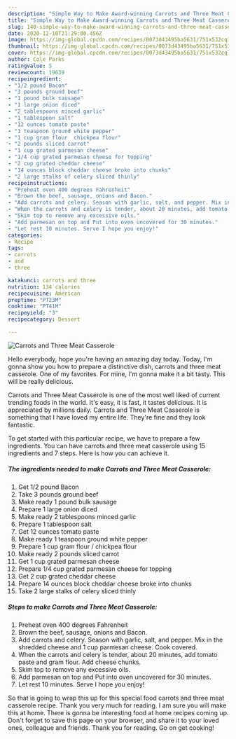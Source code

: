 ```yaml
---
description: "Simple Way to Make Award-winning Carrots and Three Meat Casserole"
title: "Simple Way to Make Award-winning Carrots and Three Meat Casserole"
slug: 140-simple-way-to-make-award-winning-carrots-and-three-meat-casserole
date: 2020-12-10T21:29:00.456Z
image: https://img-global.cpcdn.com/recipes/0073d43495ba5631/751x532cq70/carrots-and-three-meat-casserole-recipe-main-photo.jpg
thumbnail: https://img-global.cpcdn.com/recipes/0073d43495ba5631/751x532cq70/carrots-and-three-meat-casserole-recipe-main-photo.jpg
cover: https://img-global.cpcdn.com/recipes/0073d43495ba5631/751x532cq70/carrots-and-three-meat-casserole-recipe-main-photo.jpg
author: Cole Parks
ratingvalue: 5
reviewcount: 19639
recipeingredient:
- "1/2 pound Bacon"
- "3 pounds ground beef"
- "1 pound bulk sausage"
- "1 large onion diced"
- "2 tablespoons minced garlic"
- "1 tablespoon salt"
- "12 ounces tomato paste"
- "1 teaspoon ground white pepper"
- "1 cup gram flour  chickpea flour"
- "2 pounds sliced carrot"
- "1 cup grated parmesan cheese"
- "1/4 cup grated parmesan cheese for topping"
- "2 cup grated cheddar cheese"
- "14 ounces block cheddar cheese broke into chunks"
- "2 large stalks of celery sliced thinly"
recipeinstructions:
- "Preheat oven 400 degrees Fahrenheit"
- "Brown the beef, sausage, onions and Bacon."
- "Add carrots and celery. Season with garlic, salt, and pepper. Mix in the shredded cheese and 1 cup parmesan cheese. Cook covered."
- "When the carrots and celery is tender, about 20 minutes, add tomato paste and gram flour. Add cheese chunks."
- "Skim top to remove any excessive oils."
- "Add parmesan on top and Put into oven uncovered for 30 minutes."
- "Let rest 10 minutes. Serve I hope you enjoy!"
categories:
- Recipe
tags:
- carrots
- and
- three

katakunci: carrots and three 
nutrition: 134 calories
recipecuisine: American
preptime: "PT23M"
cooktime: "PT41M"
recipeyield: "3"
recipecategory: Dessert

---
```



![Carrots and Three Meat Casserole](https://img-global.cpcdn.com/recipes/0073d43495ba5631/751x532cq70/carrots-and-three-meat-casserole-recipe-main-photo.jpg)

Hello everybody, hope you're having an amazing day today. Today, I'm gonna show you how to prepare a distinctive dish, carrots and three meat casserole. One of my favorites. For mine, I'm gonna make it a bit tasty. This will be really delicious.

Carrots and Three Meat Casserole is one of the most well liked of current trending foods in the world. It's easy, it is fast, it tastes delicious. It is appreciated by millions daily. Carrots and Three Meat Casserole is something that I have loved my entire life. They're fine and they look fantastic.




To get started with this particular recipe, we have to prepare a few ingredients. You can have carrots and three meat casserole using 15 ingredients and 7 steps. Here is how you can achieve it.

<!--inarticleads1-->

##### The ingredients needed to make Carrots and Three Meat Casserole:

1. Get 1/2 pound Bacon
1. Take 3 pounds ground beef
1. Make ready 1 pound bulk sausage
1. Prepare 1 large onion diced
1. Make ready 2 tablespoons minced garlic
1. Prepare 1 tablespoon salt
1. Get 12 ounces tomato paste
1. Make ready 1 teaspoon ground white pepper
1. Prepare 1 cup gram flour / chickpea flour
1. Make ready 2 pounds sliced carrot
1. Get 1 cup grated parmesan cheese
1. Prepare 1/4 cup grated parmesan cheese for topping
1. Get 2 cup grated cheddar cheese
1. Prepare 14 ounces block cheddar cheese broke into chunks
1. Take 2 large stalks of celery sliced thinly




<!--inarticleads2-->

##### Steps to make Carrots and Three Meat Casserole:

1. Preheat oven 400 degrees Fahrenheit
1. Brown the beef, sausage, onions and Bacon.
1. Add carrots and celery. Season with garlic, salt, and pepper. Mix in the shredded cheese and 1 cup parmesan cheese. Cook covered.
1. When the carrots and celery is tender, about 20 minutes, add tomato paste and gram flour. Add cheese chunks.
1. Skim top to remove any excessive oils.
1. Add parmesan on top and Put into oven uncovered for 30 minutes.
1. Let rest 10 minutes. Serve I hope you enjoy!




So that is going to wrap this up for this special food carrots and three meat casserole recipe. Thank you very much for reading. I am sure you will make this at home. There is gonna be interesting food at home recipes coming up. Don't forget to save this page on your browser, and share it to your loved ones, colleague and friends. Thank you for reading. Go on get cooking!
